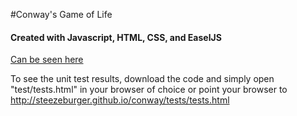 #Conway's Game of Life
#### Created with Javascript, HTML, CSS, and EaselJS
[Can be seen here](http://steezeburger.github.io/conway)

To see the unit test results, download the code and simply open "test/tests.html" in your browser of choice or point your browser to http://steezeburger.github.io/conway/tests/tests.html

